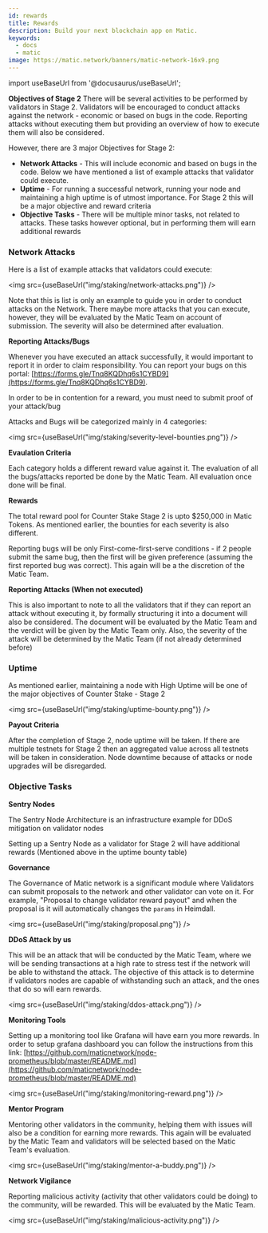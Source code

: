 ```yaml
---
id: rewards
title: Rewards
description: Build your next blockchain app on Matic.
keywords:
  - docs
  - matic
image: https://matic.network/banners/matic-network-16x9.png 
---
```

import useBaseUrl from '@docusaurus/useBaseUrl';

**Objectives of Stage 2**
There will be several activities to be performed by validators in Stage 2.  Validators will be encouraged to conduct attacks against the network - economic or based on bugs in the code. Reporting attacks without executing them but providing an overview of how to execute them will also be considered.

However, there are 3 major Objectives for Stage 2:

- **Network Attacks** - This will include economic and based on bugs in the code. Below we have mentioned a list of example attacks that validator could execute.
- **Uptime** - For running a successful network, running your node and maintaining a high uptime is of utmost importance. For Stage 2 this will be a major objective and reward criteria
- **Objective Tasks** - There will be multiple minor tasks, not related to attacks. These tasks however optional, but in performing them will earn additional rewards

### **Network Attacks**

Here is a list of example attacks that validators could execute:

<img src={useBaseUrl("img/staking/network-attacks.png")} />

Note that this is list is only an example to guide you in order to conduct attacks on the Network. There maybe more attacks that you can execute, however, they will be evaluated by the Matic Team on account of submission. The severity will also be determined after evaluation.

**Reporting Attacks/Bugs**

Whenever you have executed an attack successfully, it would important to report it in order to claim responsibility. You can report your bugs on this portal: [https://forms.gle/Tnq8KQDhq6s1CYBD9](https://forms.gle/Tnq8KQDhq6s1CYBD9). 

In order to be in contention for a reward, you must need to submit proof of your attack/bug 

Attacks and Bugs will be categorized mainly in 4 categories:

<img src={useBaseUrl("img/staking/severity-level-bounties.png")} />

**Evaulation Criteria**

Each category holds a different reward value against it. The evaluation of all the bugs/attacks reported be done by the Matic Team. All evaluation once done will be final.

**Rewards** 

The total reward pool for Counter Stake Stage 2 is upto $250,000 in Matic Tokens. As mentioned earlier, the bounties for each severity is also different.

Reporting bugs will be only First-come-first-serve conditions - if 2 people submit the same bug, then the first will be given preference (assuming the first reported bug was correct). This again will be a the discretion of the Matic Team. 

**Reporting Attacks (When not executed)**

This is also important to note to all the validators that if they can report an attack without executing it, by formally structuring it into a document will also be considered. The document will be evaluated by the Matic Team and the verdict will be given by the Matic Team only. Also, the severity of the attack will be determined by the Matic Team (if not already determined before)

### **Uptime**

As mentioned earlier, maintaining a node with High Uptime will be one of the major objectives of Counter Stake - Stage 2

<img src={useBaseUrl("img/staking/uptime-bounty.png")} />

**Payout Criteria**

After the completion of Stage 2, node uptime will be taken. If there are multiple testnets for Stage 2 then an aggregated value across all testnets will be taken in consideration. Node downtime because of attacks or node upgrades will be disregarded.

### **Objective Tasks**

**Sentry Nodes**

The Sentry Node Architecture is an infrastructure example for DDoS mitigation on validator nodes

Setting up a Sentry Node as a validator for Stage 2 will have additional rewards (Mentioned above in the uptime bounty table)

**Governance**

The Governance of Matic network is a significant module where Validators can submit proposals to the network and other validator can vote on it. For example, "Proposal to change validator reward payout" and when the proposal is it will automatically changes the `params` in Heimdall. 

<img src={useBaseUrl("img/staking/proposal.png")} />

**DDoS Attack by us**

This will be an attack that will be conducted by the Matic Team, where we will be sending transactions at a high rate to stress test if the network will be able to withstand the attack. The objective of this attack is to determine if validators nodes are capable of withstanding such an attack, and the ones that do so will earn rewards.

<img src={useBaseUrl("img/staking/ddos-attack.png")} />

**Monitoring Tools**

Setting up a monitoring tool like Grafana will have earn you more rewards. In order to setup grafana dashboard you can follow the instructions from this link: [https://github.com/maticnetwork/node-prometheus/blob/master/README.md](https://github.com/maticnetwork/node-prometheus/blob/master/README.md)

<img src={useBaseUrl("img/staking/monitoring-reward.png")} />

**Mentor Program**

Mentoring other validators in the community, helping them with issues will also be a condition for earning more rewards. This again will be evaluated by the Matic Team and validators will be selected based on the Matic Team's evaluation.

<img src={useBaseUrl("img/staking/mentor-a-buddy.png")} />

**Network Vigilance**

Reporting malicious activity (activity that other validators could be doing) to the community, will be rewarded. This will be evaluated by the Matic Team.

<img src={useBaseUrl("img/staking/malicious-activity.png")} />